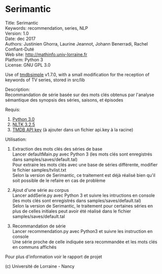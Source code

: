 # Serimantic #

Title: Serimantic  
Keywords: recommendation, series, NLP  
Version: 1.0  
Date: dec 2017  
Authors: Justinien Ghorra, Laurine Jeannot, Johann Benerradi, Rachel Confiant-Duté  
Web site: <http://mathinfo.univ-lorraine.fr>  
Platform: Python 3  
License: GNU GPL 3.0  

Use of [tmdbsimple](https://github.com/celiao/tmdbsimple) v1.7.0, with a small modification for the reception of keywords of TV series, stored in src/lib

Description:  
Recommandation de série basée sur des mots clés obtenus par  l'analyse sémantique des synopsis des séries, saisons, et épisodes  


Requis:  
  1) [Python 3.0](https://www.python.org/download/releases/3.0/)  
  2) [NLTK 3.2.5](http://www.nltk.org)  
  3) [TMDB API key](https://www.themoviedb.org/documentation/api) (à ajouter dans un fichier api.key à la racine)


Utilisation:  
  1) Extraction des mots clés des séries de base  
Lancer defaultMain.py avec Python 3 (les mots clés sont enregistrés dans samples/saves/default.tal)  
Pour extraire les mots clés avec une base de séries différente, modifier le fichier samples/tvlist.txt  
Selon la version de Serimantic, ce traitement est déjà réalisé bien qu'il soit possible de le refaire en cas de problème  

  2) Ajout d'une série au corpus  
Lancer addSerie.py avec Python 3 et suivre les intructions en console (les mots clés sont enregistrés dans samples/saves/default.tal)  
Selon la version de Serimantic, le traitement pour certaines séries en plus de celles initiales peut avoir été réalisé dans le fichier samples/saves/default.tal  

  3) Recommandation de série  
Lancer recommendation.py avec Python3 et suivre les instruction en console  
Une série proche de celle indiquée sera recommandée et les mots clés en communs affichés  


Pour plus d'information voir le rapport de projet  


(c) Université de Lorraine - Nancy
